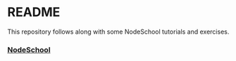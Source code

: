 # README

This repository follows along with some NodeSchool tutorials and exercises.

### [NodeSchool](https://nodeschool.io)
